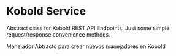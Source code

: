 # Kobold Service
Abstract class for Kobold REST API Endpoints. Just some simple request/response convenience methods.

Manejador Abtracto para crear nuevos manejadores en Kobold
